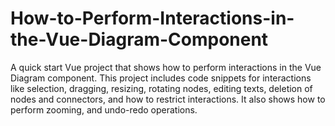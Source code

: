 # How-to-Perform-Interactions-in-the-Vue-Diagram-Component
A quick start Vue project that shows how to perform interactions in the Vue Diagram component. This project includes code snippets for interactions like selection, dragging, resizing, rotating nodes, editing texts, deletion of nodes and connectors, and how to restrict interactions. It also shows how to perform zooming, and undo-redo operations.
